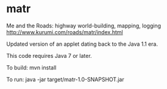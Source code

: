 matr
====

Me and the Roads: highway world-building, mapping, logging
http://www.kurumi.com/roads/matr/index.html

Updated version of an applet dating back to the Java 1.1 era.

This code requires Java 7 or later.

To build: mvn install

To run: java -jar target/matr-1.0-SNAPSHOT.jar
